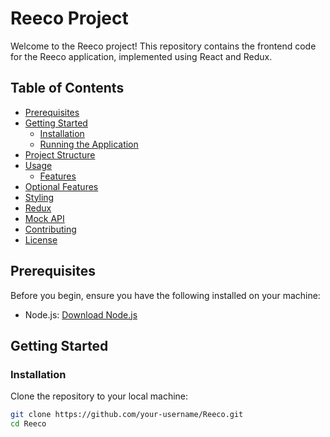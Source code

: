 # Reeco Project

Welcome to the Reeco project! This repository contains the frontend code for the Reeco application, implemented using React and Redux.

## Table of Contents

- [Prerequisites](#prerequisites)
- [Getting Started](#getting-started)
  - [Installation](#installation)
  - [Running the Application](#running-the-application)
- [Project Structure](#project-structure)
- [Usage](#usage)
  - [Features](#features)
- [Optional Features](#optional-features)
- [Styling](#styling)
- [Redux](#redux)
- [Mock API](#mock-api)
- [Contributing](#contributing)
- [License](#license)

## Prerequisites

Before you begin, ensure you have the following installed on your machine:

- Node.js: [Download Node.js](https://nodejs.org/)

## Getting Started

### Installation

Clone the repository to your local machine:

```bash
git clone https://github.com/your-username/Reeco.git
cd Reeco
